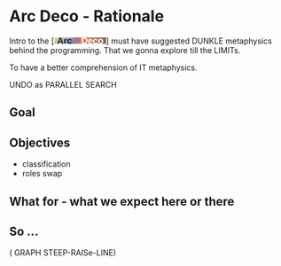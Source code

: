 # Arc Deco - Rationale

Intro to the [![Arc Deco.](../../../_rsc/_img/ArcDeco/ArcDeco-bar-12px.jpg)] must have suggested DUNKLE metaphysics behind the programming. That we gonna explore till the LIMITs.

To have a better comprehension of IT metaphysics.



UNDO as PARALLEL SEARCH


## Goal

## Objectives

+ classification
+ roles swap

## What for - what we expect here or there

## So ...

( GRAPH STEEP-RAISe-LINE)

